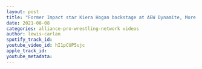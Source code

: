 ```yaml
---
layout: post
title: "Former Impact star Kiera Hogan backstage at AEW Dynamite, More WWE releases coming?"
date: 2021-08-08
categories: alliance-pro-wrestling-network videos
author: lewis-carlan
spotify_track_id: 
youtube_video_id: hI1pCUP5ujc
apple_track_id: 
youtube_metadata: 
---
```

